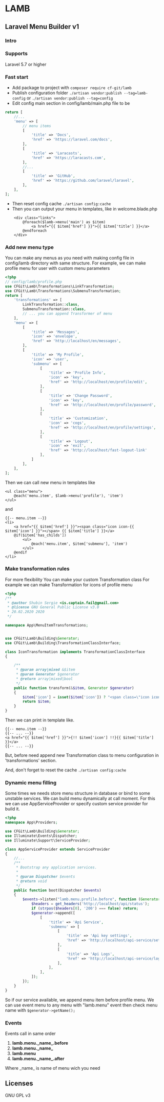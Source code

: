 # LAMB
## Laravel Menu Builder v1
### Intro


### Supports
Laravel 5.7 or higher

### Fast start
- Add package to project with ```composer require cf-git/lamb```
- Publish configuration folder ```./artisan vendor:publish --tag=lamb-config``` or ```./artisan vendor:publish --tag=config``` 
- Edit config main section in config/lamb/main.php file to be 
```php
return [
    //...
    'menu' => [
        // menu items
        [
            'title' => 'Docs',
            'href' => 'https://laravel.com/docs',
        ],
        [
            'title' => 'Laracasts',
            'href' => 'https://laracasts.com',
        ],
        //...
        [
            'title' => 'GitHub',
            'href' => 'https://github.com/laravel/laravel',
        ],
    ],
];
``` 
- Then reset config cache ```./artisan config:cache```
- Then you can output your menu in templates, like in welcome.blade.php
```blade
    <div class="links">
        @foreach($lamb->menu('main') as $item)
            <a href="{{ $item['href'] }}">{{ $item['title'] }}</a>
        @endforeach
    </div>
```

### Add new menu type
You can make any menus as you need with making config file in config/lamb directory with same structure.
For example, we can make profile menu for user with custom menu parameters
```php
<?php
// config/lamb/profile.php
use CFGit\Lamb\Transformations\LinkTransformation;
use CFGit\Lamb\Transformations\SubmenuTransformation;
return [
    'transformations' => [
        LinkTransformation::class,
        SubmenuTransformation::class,
        // ... you can append Transformer of menu
    ],
    'menu' => [
        [
            'title' => 'Messages',
            'icon' => 'envelope',
            'href' => 'http://localhost/en/messages',
        ],
        [
            'title' => 'My Profile',
            'icon' => 'user',
            'submenu' => [
                [
                    'title' => 'Profile Info',
                    'icon' => 'key',
                    'href' => 'http://localhost/en/profile/edit',
                ],
                [
                    'title' => 'Change Password',
                    'icon' => 'key',
                    'href' => 'http://localhost/en/profile/password',
                ],
                [
                    'title' => 'Customization',
                    'icon' => 'cogs',
                    'href' => 'http://localhost/en/profile/settings',
                ],
                [
                    'title' => 'Logout',
                    'icon' => 'exit',
                    'href' => 'http://localhost/fast-logout-link'
                ],
            ]
        ],
    ],
];
```  

Then we can call new menu in templates like
```blade
<ul class="menu">
    @each('menu.item', $lamb->menu('profile'), 'item')
</ul>
```
and
```blade
{{-- menu.item --}}
<li>
    <a href="{{ $item['href'] }}"><span class="icon icon-{{ $item['icon'] }}"></span> {{ $item['title'] }}</a>
    @if($item['has_childs'])
        <ul>
            @each('menu.item', $item['submenu'], 'item')
        </ul>
    @endif
</li> 
```

### Make transformation rules
For more flexibility You can make your custom Transformation class
For example we can make Transformation for icons of profile menu
```php
<?php
/**
 * @author Shubin Sergie <is.captain.fail@gmail.com>
 * @license GNU General Public License v3.0
 * 20.02.2020 2020
 */

namespace App\MenuItemTransformations;


use CFGit\Lamb\Building\Generator;
use CFGit\Lamb\Building\TransformationClassInterface;

class IconTransformation implements TransformationClassInterface
{

    /**
     * @param array|mixed &$item
     * @param Generator $generator
     * @return array|mixed|bool
     */
    public function transform(&$item, Generator $generator)
    {
        $item['icon'] = isset($item['icon']) ? "<span class=\"icon icon-{$item['icon']}\"></span> " : ""; 
        return $item;
    }
}
```
Then we can print in template like.
```blade
{{-- menu.item --}}
{{-- ... --}}
<a href="{{ $item['href'] }}">{!! $item['icon'] !!}{{ $item['title'] }}</a>
{{-- ... --}}
```
But, before need append new Transformation class to menu configuration in 'transformations' section.

And, don't forget to reset the cache ```./artisan config:cache```


### Dynamic menu filling
Some times we needs store menu structure in database or bind to some unstable services.
We can build menu dynamically at call moment. For this we can use AppServiceProvider or specify custom service provider for build it.
```php
<?php
namespace App\Providers;

use CFGit\Lamb\Building\Generator;
use Illuminate\Events\Dispatcher;
use Illuminate\Support\ServiceProvider;

class AppServiceProvider extends ServiceProvider
{
    //...
    /**
     * Bootstrap any application services.
     *
     * @param Dispatcher $events
     * @return void
     */
    public function boot(Dispatcher $events)
    {
        $events->listen("lamb.menu.profile.before", function (Generator $generator) {
            $headers = get_headers('http://localhost/api/status');
            if (strpos($headers[0], '200') === false) return;
            $generator->append([
                [
                    'title' => 'Api Service',
                    'submenu' => [
                        [
                            'title' => 'Api key settings',
                            'href' => 'http://localhost/api-service/settings',
                        ],
                        [
                            'title' => 'Api Logs',
                            'href' => 'http://localhost/api-service/loglist',
                        ],
                    ],
                ],
            ]);
        });
    }   
}
```

So if our service available, we append menu item before profile menu.
We can use event menu to any menu with "lamb.menu" event then check menu name with ```$generator->getName();``` 

### Events

Events call in same order

1. **lamb.menu.\_name\_.before**
2. **lamb.menu.\_name\_**
3. **lamb.menu**
4. **lamb.menu.\_name\_.after**

Where \_name\_ is name of menu wich you need

## Licenses
GNU GPL v3

